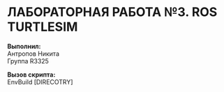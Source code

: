 # ЛАБОРАТОРНАЯ РАБОТА №3. ROS TURTLESIM  
**Выполнил:**  
Антропов Никита  
Группа R3325  

**Вызов скрипта:**  
EnvBuild [DIRECOTRY]  
